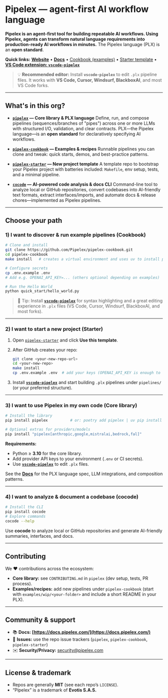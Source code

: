 # Pipelex — agent-first AI workflow language

**Pipelex is an agent-first tool for building repeatable AI workflows. Using Pipelex, agents can transform natural language requirements into production-ready AI workflows in minutes.**
The Pipelex language (PLX) is an **open standard**.

**Quick links:**
**[Website](https://www.pipelex.com/)** • **[Docs](https://docs.pipelex.com/)** • [Cookbook (examples)](https://github.com/Pipelex/pipelex-cookbook) • [Starter template](https://github.com/Pipelex/pipelex-starter) • **[VS Code extension: `vscode-pipelex`](https://open-vsx.org/extension/Pipelex/pipelex)**

> 💡 **Recommended editor:** Install **`vscode-pipelex`** to edit `.plx` pipeline files. It works with **VS Code, Cursor, Windsurf, BlackboxAI**, and most VS Code forks.

---

## What's in this org?

* **[`pipelex`](https://github.com/Pipelex/pipelex) — Core library & PLX language**
  Define, run, and compose pipelines (sequences/branches of "pipes") across one or more LLMs with structured I/O, validation, and clear contracts. PLX—the Pipelex language—is an **open standard** for declaratively specifying AI workflows.

* **[`pipelex-cookbook`](https://github.com/Pipelex/pipelex-cookbook) — Examples & recipes**
  Runnable pipelines you can clone and tweak: quick starts, demos, and best-practice patterns.

* **[`pipelex-starter`](https://github.com/Pipelex/pipelex-starter) — New project template**
  A template repo to bootstrap your Pipelex project with batteries included: `Makefile`, env setup, tests, and a minimal pipeline.

* **[`cocode`](https://github.com/Pipelex/cocode) — AI-powered code analysis & docs CLI**
  Command-line tool to analyze local or GitHub repositories, convert codebases into AI-friendly text formats, extract interfaces/imports, and automate docs & release chores—implemented as Pipelex pipelines.

---

## Choose your path

### 1) I want to **discover & run example pipelines** (Cookbook)

```bash
# Clone and install
git clone https://github.com/Pipelex/pipelex-cookbook.git
cd pipelex-cookbook
make install   # creates a virtual environment and uses uv to install pipelex and deps

# Configure secrets
cp .env.example .env
# Add e.g. OPENAI_API_KEY=... (others optional depending on examples)

# Run the Hello World
python quick_start/hello_world.py
```

> 🔧 Tip: Install **[`vscode-pipelex`](https://open-vsx.org/extension/Pipelex/pipelex)** for syntax highlighting and a great editing experience in `.plx` files (VS Code, Cursor, Windsurf, BlackboxAI, and most forks).

---

### 2) I want to **start a new project** (Starter)

1. Open [`pipelex-starter`](https://github.com/Pipelex/pipelex-starter) and click **Use this template**.
2. After GitHub creates your repo:

   ```bash
   git clone <your-new-repo-url>
   cd <your-new-repo>
   make install
   cp .env.example .env  # add your keys (OPENAI_API_KEY is enough to start)
   ```
3. Install **[`vscode-pipelex`](https://open-vsx.org/extension/Pipelex/pipelex)** and start building `.plx` pipelines under `pipelines/` (or your preferred structure).

---

### 3) I want to **use Pipelex in my own code** (Core library)

```bash
# Install the library
pip install pipelex          # or: poetry add pipelex | uv pip install pipelex

# Optional extras for providers/models
pip install "pipelex[anthropic,google,mistralai,bedrock,fal]"
```

**Requirements:**

* Python ≥ **3.10** for the core library.
* Add provider API keys to your environment (`.env` or CI secrets).
* Use **[`vscode-pipelex`](https://open-vsx.org/extension/Pipelex/pipelex)** to edit `.plx` files.

See the **[Docs](https://docs.pipelex.com/)** for the PLX language spec, LLM integrations, and composition patterns.

---

### 4) I want to **analyze & document a codebase** (cocode)

```bash
# Install the CLI
pip install cocode
# Explore commands
cocode --help
```

Use **cocode** to analyze local or GitHub repositories and generate AI-friendly summaries, interfaces, and docs.

---

## Contributing

We ❤️ contributions across the ecosystem:

* **Core library:** see `CONTRIBUTING.md` in `pipelex` (dev setup, tests, PR process).
* **Examples/recipes:** add new pipelines under `pipelex-cookbook` (start with `examples/wip/<your-folder>` and include a short README in your PLX).

---

## Community & support

* 📚 **Docs:** **[https://docs.pipelex.com/](https://docs.pipelex.com/)**
* 🐛 **Issues:** use the repo issue trackers (`pipelex`, `pipelex-cookbook`, `pipelex-starter`)
* ✉️ **Security/Privacy:** [security@pipelex.com](mailto:security@pipelex.com)

---

## License & trademark

* Repos are generally **MIT** (see each repo’s `LICENSE`).
* “Pipelex” is a trademark of **Evotis S.A.S.**
